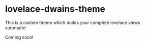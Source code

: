 # lovelace-dwains-theme

This is a custom theme which builds your complete lovelace views automatic!

Coming soon!
